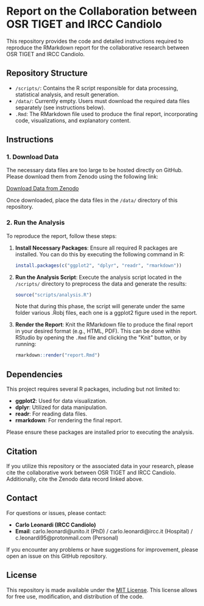 # Report on the Collaboration between OSR TIGET and IRCC Candiolo

This repository provides the code and detailed instructions required to reproduce the RMarkdown report for the collaborative research between OSR TIGET and IRCC Candiolo.

## Repository Structure

- `/scripts/`: Contains the R script responsible for data processing, statistical analysis, and result generation.
- `/data/`: Currently empty. Users must download the required data files separately (see instructions below).
- `.Rmd`: The RMarkdown file used to produce the final report, incorporating code, visualizations, and explanatory content.

## Instructions

### 1. Download Data

The necessary data files are too large to be hosted directly on GitHub. Please download them from Zenodo using the following link:

[Download Data from Zenodo](https://zenodo.org/records/13922930)

Once downloaded, place the data files in the `/data/` directory of this repository.

### 2. Run the Analysis

To reproduce the report, follow these steps:

1. **Install Necessary Packages**: Ensure all required R packages are installed. You can do this by executing the following command in R:

   ```r
   install.packages(c("ggplot2", "dplyr", "readr", "rmarkdown"))
   ```

2. **Run the Analysis Script**: Execute the analysis script located in the `/scripts/` directory to preprocess the data and generate the results:

   ```r
   source("scripts/analysis.R")
   ```

   Note that during this phase, the script will generate under the same folder various .Robj files, each one is a ggplot2 figure used in the report.

3. **Render the Report**: Knit the RMarkdown file to produce the final report in your desired format (e.g., HTML, PDF). This can be done within RStudio by opening the `.Rmd` file and clicking the "Knit" button, or by running:

   ```r
   rmarkdown::render("report.Rmd")
   ```

## Dependencies

This project requires several R packages, including but not limited to:

- **ggplot2**: Used for data visualization.
- **dplyr**: Utilized for data manipulation.
- **readr**: For reading data files.
- **rmarkdown**: For rendering the final report.

Please ensure these packages are installed prior to executing the analysis.

## Citation

If you utilize this repository or the associated data in your research, please cite the collaborative work between OSR TIGET and IRCC Candiolo. Additionally, cite the Zenodo data record linked above.

## Contact

For questions or issues, please contact:

- **Carlo Leonardi (IRCC Candiolo)**
- **Email**: carlo.leonardi\@unito.it (PhD) / carlo.leonardi\@ircc.it (Hospital) / c.leonardi95\@protonmail.com (Personal)

If you encounter any problems or have suggestions for improvement, please open an issue on this GitHub repository.

## License

This repository is made available under the [MIT License](LICENSE). This license allows for free use, modification, and distribution of the code.
